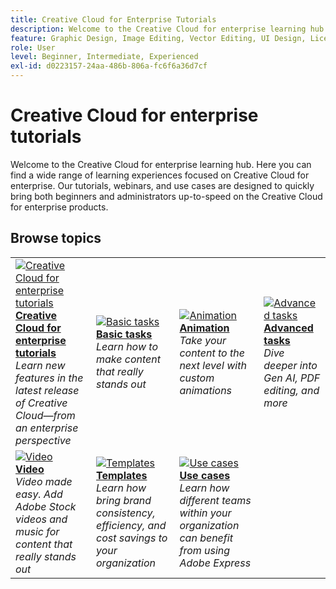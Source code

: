 ```yaml
---
title: Creative Cloud for Enterprise Tutorials
description: Welcome to the Creative Cloud for enterprise learning hub
feature: Graphic Design, Image Editing, Vector Editing, UI Design, Licensable Assets, Gen AI, Video Editing, 3D
role: User
level: Beginner, Intermediate, Experienced
exl-id: d0223157-24aa-486b-806a-fc6f6a36d7cf
---
```

# Creative Cloud for enterprise tutorials

Welcome to the Creative Cloud for enterprise learning hub. Here you can find a wide range of learning experiences focused on Creative Cloud for enterprise. Our tutorials, webinars, and use cases are designed to quickly bring both beginners and administrators up-to-speed on the Creative Cloud for enterprise products.

## Browse topics

<!-- COMMENT -->
<!-- CARDS

* https://experienceleague.adobe.com/en/docs/creative-cloud-enterprise-learn/cce-learning-hub/cceoverview/overview-cce
  {target = _self}
  {title = Creative Cloud for enterprise tutorials}
  {description = Learn new features in the latest release of Creative Cloud—from an enterprise perspective}
  {image = https://experienceleague.adobe.com/en/docs/creative-cloud-enterprise-learn/cce-learning-hub/media_16d0b4bc8d977366abc857846ccb13e98d0dbdcba.png?width=400&format=webply&optimize=medium}
  {cta = Browse tutorials}
* https://experienceleague.adobe.com/en/docs/creative-cloud-enterprise-learn/cce-learning-hub/expressoverview/expresshowto/overview-express-how-to
  {target = _self}
  {title = Adobe Express}
  {description = Get started creating amazing work that stands out}
  {image = https://experienceleague.adobe.com/en/docs/creative-cloud-enterprise-learn/cce-learning-hub/media_147ff2adb3b6666e184b73e7d7a2f3ba7870e2e2d.png?width=400&format=webply&optimize=medium}
  {cta = Browse tutorials}
* https://experienceleague.adobe.com/en/docs/creative-cloud-enterprise-learn/cce-learning-hub/fireflyoverview/overview-firefly
  {target = _self}
  {title = Adobe Firefly}
  {description = Family of creative generative AI models in Adobe products}
  {image = https://experienceleague.adobe.com/en/docs/creative-cloud-enterprise-learn/cce-learning-hub/media_1ef57758ab48c616d77f2a64a42dd64d7089aade5.png?width=400&format=webply&optimize=medium}
  {cta = Browse tutorials}
* https://experienceleague.adobe.com/en/docs/creative-cloud-enterprise-learn/cce-learning-hub/stockoverview/overview-stock
  {target = _self}
  {title = Adobe Stock}
  {description = High-quality digital images, illustrations, video, audio, templates, and more}
  {image = https://experienceleague.adobe.com/en/docs/creative-cloud-enterprise-learn/cce-learning-hub/media_1269d469351bf3a67311794f9b3dce2e0b342429e.png?width=400&format=webply&optimize=medium}
  {cta = Browse tutorials}
* https://experienceleague.adobe.com/en/docs/creative-cloud-enterprise-learn/cce-learning-hub/3doverview/overview-3di
  {target = _self}
  {title = Adobe 3D & VR}
  {description = Create photorealistic 3D images for branding, product shots, and package design}
  {image = https://experienceleague.adobe.com/en/docs/creative-cloud-enterprise-learn/cce-learning-hub/media_18e961b58ea0fc7210e7aed113da2b2f69a23d0d4.png?width=400&format=webply&optimize=medium}
  {cta = Browse tutorials}
* https://experienceleague.adobe.com/en/docs/creative-cloud-enterprise-learn/cce-learning-hub/videooverview/overview-dva
  {target = _self}
  {title = Adobe Video}
  {description = Bring your ideas to life with apps for video editing, motion graphics, visual affects, animation, and more}
  {https://experienceleague.adobe.com/en/docs/creative-cloud-enterprise-learn/cce-learning-hub/media_1b94f0eb740d3be825f3f8db916c0703c432d9ed5.png?width=400&format=webply&optimize=medium}
  {cta = Browse tutorials}
* https://experienceleague.adobe.com/en/docs/creative-cloud-enterprise-learn/cce-learning-hub/xdoverview/overview-xd
  {target = _self}
  {title = Adobe XD}
  {description = Design, prototype, and share user experiences}
  {https://experienceleague.adobe.com/en/docs/creative-cloud-enterprise-learn/cce-learning-hub/media_1022a51440d87ff4ad9ffe56d79d0aa6f0b8dee2d.png?width=400&format=webply&optimize=medium}
  {cta = Browse tutorials}
* https://experienceleague.adobe.com/en/docs/creative-cloud-enterprise-learn/cce-learning-hub/max/overview-max
  {target = _self}
  {title = Adobe MAX}
  {description = Learn all about the MAX 2020 enterprise sessions}
  {https://experienceleague.adobe.com/en/docs/creative-cloud-enterprise-learn/cce-learning-hub/media_123d1f364e7b955b6abb56e8708e22f080254474d.png?width=400&format=webply&optimize=medium}
  {cta = Browse tutorials}
  
-->
<!-- END CARDS -->
<!-- END COMMENT -->

<table style="table-layout:fixed">
<tr>
   <td>
      <a href="cce/overview-cce.md.md">
         <img alt="Creative Cloud for enterprise tutorials" src="assets/get-started.png" />
      </a>
      <div>
          <a href="get-started.md"><strong>Creative Cloud for enterprise tutorials</strong></a>
          </div>
          <em>Learn new features in the latest release of Creative Cloud—from an enterprise perspective</em>
          <br>
   </td>
   <td>
      <a href="https://experienceleague.adobe.com/en/docs/creative-cloud-enterprise-learn/cce-learning-hub/expressoverview/expresshowto/overview-express-how-to#basic-tasks">
         <img alt="Basic tasks" src="assets/basic-tasks.png" />
      </a>
      <div>
          <a href="https://experienceleague.adobe.com/en/docs/creative-cloud-enterprise-learn/cce-learning-hub/expressoverview/expresshowto/overview-express-how-to#basic-tasks"><strong>Basic tasks</strong></a>
          </div>
          <em>Learn how to make content that really stands out</em>
        <br>
   </td>
   <td>
      <a href="https://experienceleague.adobe.com/en/docs/creative-cloud-enterprise-learn/cce-learning-hub/expressoverview/expresshowto/overview-express-how-to?#animation">
         <img alt="Animation" src="assets/animation.png" />
      </a>
      <div>
          <a href="https://experienceleague.adobe.com/en/docs/creative-cloud-enterprise-learn/cce-learning-hub/expressoverview/expresshowto/overview-express-how-to?#animation"><strong>Animation</strong></a>
          </div>
          <em>Take your content to the next level with custom animations</em>
        <br>
   </td>
   <td>
      <a href="https://experienceleague.adobe.com/en/docs/creative-cloud-enterprise-learn/cce-learning-hub/expressoverview/expresshowto/overview-express-how-to#advanced-tasks">
         <img alt="Advanced tasks" src="assets/advanced-tasks.png" />
      </a>
      <div>
          <a href="https://experienceleague.adobe.com/en/docs/creative-cloud-enterprise-learn/cce-learning-hub/expressoverview/expresshowto/overview-express-how-to#advanced-tasks"><strong>Advanced tasks</strong></a>
          </div>
          <em>Dive deeper into Gen AI, PDF editing, and more</em>
        <br>
   </td>
</tr>
<tr>
  <td>
      <a href="https://experienceleague.adobe.com/en/docs/creative-cloud-enterprise-learn/cce-learning-hub/expressoverview/expresshowto/overview-express-how-to#video">
         <img alt="Video" src="assets/video.png" />
      </a>
      <div>
          <a href="https://experienceleague.adobe.com/en/docs/creative-cloud-enterprise-learn/cce-learning-hub/expressoverview/expresshowto/overview-express-how-to#video"><strong>Video</strong></a>
          </div>
          <em>Video made easy. Add Adobe Stock videos and music for content that really stands out</em>
        <br>
   </td>
   <td>
      <a href="https://experienceleague.adobe.com/en/docs/creative-cloud-enterprise-learn/cce-learning-hub/expressoverview/expresshowto/overview-express-how-to#templates">
         <img alt="Templates" src="assets/templates.png" />
      </a>
      <div>
          <a href="https://experienceleague.adobe.com/en/docs/creative-cloud-enterprise-learn/cce-learning-hub/expressoverview/expresshowto/overview-express-how-to#templates"><strong>Templates</strong></a>
          </div>
          <em>Learn how bring brand consistency, efficiency, and cost savings to your organization</em>
        <br>
   </td>
   <td>
      <a href="overview-express-use-case-tutorials.md">
         <img alt="Use cases" src="assets/use-case-tutorials.png" />
      </a>
      <div>
          <a href="overview-express-use-case-tutorials.md"><strong>Use cases</strong></a>
          </div>
          <em>Learn how different teams within your organization can benefit from using Adobe Express</em>
        <br>
   </td>
</tr>
</table>